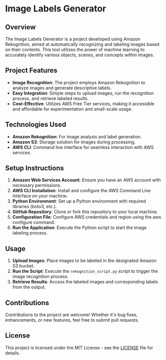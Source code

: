 # Image Labels Generator

## Overview

The Image Labels Generator is a project developed using Amazon Rekognition, aimed at automatically recognizing and labeling images based on their contents. This tool utilizes the power of machine learning to accurately identify various objects, scenes, and concepts within images.

## Project Features

- **Image Recognition**: The project employs Amazon Rekognition to analyze images and generate descriptive labels.
- **Easy Integration**: Simple steps to upload images, run the recognition process, and retrieve labeled results.
- **Cost-Effective**: Utilizes AWS Free Tier services, making it accessible and affordable for experimentation and small-scale usage.

## Technologies Used

- **Amazon Rekognition**: For image analysis and label generation.
- **Amazon S3**: Storage solution for images during processing.
- **AWS CLI**: Command line interface for seamless interaction with AWS services.

## Setup Instructions

1. **Amazon Web Services Account**: Ensure you have an AWS account with necessary permissions.
2. **AWS CLI Installation**: Install and configure the AWS Command Line Interface on your machine.
3. **Python Environment**: Set up a Python environment with required libraries (boto3, etc.).
4. **GitHub Repository**: Clone or fork this repository to your local machine.
5. **Configuration File**: Configure AWS credentials and region using the aws configure command.
6. **Run the Application**: Execute the Python script to start the image labeling process.

## Usage

1. **Upload Images**: Place images to be labeled in the designated Amazon S3 bucket.
2. **Run the Script**: Execute the `rekognition_script.py` script to trigger the image recognition process.
3. **Retrieve Results**: Access the labeled images and corresponding labels from the output.

## Contributions

Contributions to the project are welcome! Whether it's bug fixes, enhancements, or new features, feel free to submit pull requests.

## License

This project is licensed under the MIT License - see the [LICENSE](LICENSE) file for details.
